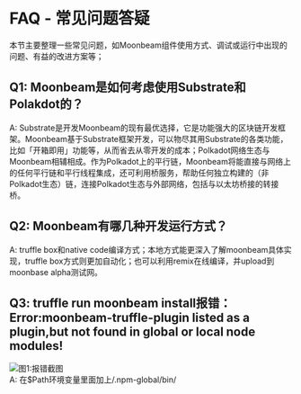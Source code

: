 # FAQ - 常见问题答疑  
本节主要整理一些常见问题，如Moonbeam组件使用方式、调试或运行中出现的问题、有益的改进方案等；

## Q1: Moonbeam是如何考虑使用Substrate和Polakdot的？
A: Substrate是开发Moonbeam的现有最优选择，它是功能强大的区块链开发框架。Moonbeam基于Substrate框架开发，可以物尽其用Substrate的各类功能，比如「开箱即用」功能等，从而省去从零开发的成本；Polkadot网络生态与Moonbeam相辅相成。作为Polkadot上的平行链，Moonbeam将能直接与网络上的任何平行链和平行线程集成，还可利用桥服务，帮助任何独立构建的（非Polkadot生态）链，连接Polkadot生态与外部网络，包括与以太坊桥接的转接桥。

## Q2: Moonbeam有哪几种开发运行方式？  
A: truffle box和native code编译方式；本地方式能更深入了解moonbeam具体实现，truffle box方式则更加自动化；也可以利用remix在线编译，并upload到moonbase alpha测试网。

## Q3: truffle run moonbeam install报错：Error:moonbeam-truffle-plugin listed as a plugin,but not found in global or local node modules!
![图1:报错截图](./p1.jpeg)   
A: 在$Path环境变量里面加上/.npm-global/bin/

